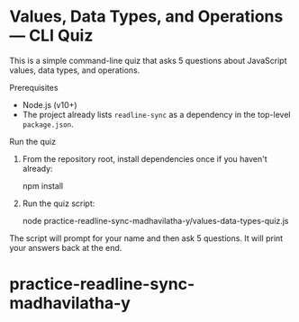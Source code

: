 # Values, Data Types, and Operations — CLI Quiz

This is a simple command-line quiz that asks 5 questions about JavaScript values, data types, and operations.

Prerequisites
- Node.js (v10+)
- The project already lists `readline-sync` as a dependency in the top-level `package.json`.

Run the quiz
1. From the repository root, install dependencies once if you haven't already:

   npm install

2. Run the quiz script:

   node practice-readline-sync-madhavilatha-y/values-data-types-quiz.js

The script will prompt for your name and then ask 5 questions. It will print your answers back at the end.
# practice-readline-sync-madhavilatha-y
